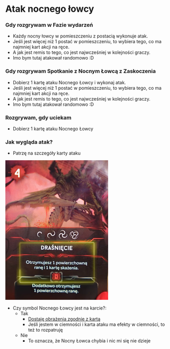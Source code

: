 # Atak nocnego łowcy

### Gdy rozgrywam w Fazie wydarzeń
- Każdy nocny łowcy w pomieszczeniu z postacią wykonuje atak.
- Jeśli jest więcej niż 1 postać w pomieszczeniu, to wybiera tego, co ma najmniej kart akcji na ręce.
- A jak jest remis to tego, co jest najwcześniej w kolejności graczy.
- Imo bym tutaj atakował randomowo :D 

### Gdy rozgrywam Spotkanie z Nocnym Łowcą z Zaskoczenia
- Dobierz 1 kartę ataku Nocnego Łowcy i wykonaj atak.
- Jeśli jest więcej niż 1 postać w pomieszczeniu, to wybiera tego, co ma najmniej kart akcji na ręce.
- A jak jest remis to tego, co jest najwcześniej w kolejności graczy.
- Imo bym tutaj atakował randomowo :D 


### Rozgrywam, gdy uciekam
- Dobierz 1 kartę ataku Nocnego Łowcy

### Jak wygląda atak?
- Patrzę na szczegóły karty ataku

![karta-ataku.png](karta-ataku.png)

- Czy symbol Nocnego Łowcy jest na karcie?:
    - Tak
        - [Dostaję obrażenia zgodnie z kartą](../../powtarzalne/dostaje-rane/dostaje-rane.md)
        - Jeśli jestem w ciemności i karta ataku ma efekty w ciemności, to też to rozpatruję
    - Nie
        - To oznacza, że Nocny Łowca chybia i nic mi się nie dzieje


